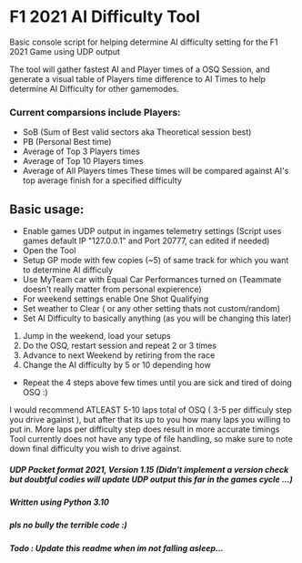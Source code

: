 # F1 2021 AI Difficulty Tool
Basic console script for helping determine AI difficulty setting for the F1 2021 Game using UDP output

The tool will gather fastest AI and Player times of a OSQ Session, and generate a visual table of Players time difference to AI Times to help determine AI Difficulty for other gamemodes.

### Current comparsions include Players:
* SoB (Sum of Best valid sectors aka Theoretical session best)
* PB (Personal Best time)
* Average of Top 3 Players times 
* Average of Top 10 Players times
* Average of All Players times
These times will be compared against AI's top average finish for a specified difficulty

## Basic usage:
* Enable games UDP output in ingames telemetry settings (Script uses games default IP "127.0.0.1" and Port 20777, can edited if needed)
* Open the Tool
* Setup GP mode with few copies (~5) of same track for which you want to determine AI difficuly
* Use MyTeam car with Equal Car Performances turned on (Teammate doesn't really matter from personal expierence)
* For weekend settings enable One Shot Qualifying
* Set weather to Clear ( or any other setting thats not custom/random)
* Set AI Difficulty to basically anything (as you will be changing this later)
1. Jump in the weekend, load your setups
2. Do the OSQ, restart session and repeat 2 or 3 times
3. Advance to next Weekend by retiring from the race
4. Change the AI difficulty by 5 or 10 depending how 
* Repeat the 4 steps above few times until you are sick and tired of doing OSQ :)

I would recommend ATLEAST 5-10 laps total of OSQ ( 3-5 per difficuly step you drive against ), but after that its up to you how many laps you willing to put in. More laps per difficulty step does result in more accurate timings
Tool currently does not have any type of file handling, so make sure to note down final difficulty you wish to drive against.

##### UDP Packet format 2021, Version 1.15 (Didn't implement a version check but doubtful codies will update UDP output this far in the games cycle ...)

##### Written using Python 3.10

##### pls no bully the terrible code :)

##### Todo : Update this readme when im not falling asleep...
